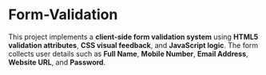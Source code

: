 # Form-Validation
This project implements a **client-side form validation system** using **HTML5 validation attributes**, **CSS visual feedback**, and **JavaScript logic**. The form collects user details such as **Full Name**, **Mobile Number**, **Email Address**, **Website URL**, and **Password**.
